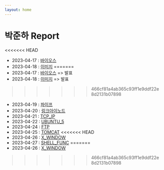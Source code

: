 ```yaml
---
layout: home
---
```


# 박준하 Report


<<<<<<< HEAD
* 2023-04-17 : [바이오스](BIOS)
* 2023-04-18 : [이미지](IMAGE)
=======
* 2023-04-17 : [바이오스](BIOS) => 발표
* 2023-04-18 : [이미지](IMAGE) => 발표
>>>>>>> 466cf81a4ab365c93ff1e9ddf22e8d2131b07898
* 2023-04-19 : [파이프](PIPE)
* 2023-04-20 : [링크아이노드](LINK)
* 2023-04-21 : [TCP_IP](TCP_IP)
* 2023-04-22 : [UBUNTU_5](UBUNTU_5)
* 2023-04-24 : [FTP](FTP)
* 2023-04-25 : [TOMCAT](TOMCAT)
<<<<<<< HEAD
* 2023-04-26 : [X_WINDOW](X_WINDOW)
* 2023-04-27 : [SHELL_FUNC](SHELL_FUNCTION)
=======
* 2023-04-26 : [X_WINDOW](X_WINDOW)
>>>>>>> 466cf81a4ab365c93ff1e9ddf22e8d2131b07898
